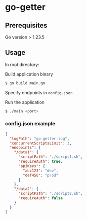 # go-getter

## Prerequisites
Go version > 1.23.5

## Usage

In root directory:

Build application binary
```bash
$ go build main.go
```

Specify endpoints in `config.json`

Run the application
```bash
$ ./main <port>
```

### config.json example

```json
{
  "logPath": "go-getter.log",
  "concurrentScriptsLimit": 3,
  "endpoints": {
    "/data1": {
      "scriptPath": "./script1.sh",
      "requireAuth": true,
      "apiKeys": {
        "abc123": "dev",
        "def456": "prod"
      }
    },
    "/data2": {
      "scriptPath": "./script2.sh",
      "requireAuth": false
    }
  }
}
```
